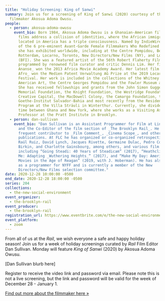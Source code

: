 ```yaml
---
title: "Holiday Screening: King of Sanwi"
summary: Join us for a screening of King of Sanwi (2020) courtesy of the
  filmmaker Akosua Adoma Owusu.
people:
  - person: akosua-adoma-owusu
    event_bio: Born 1984, Akosua Adoma Owusu is a Ghanaian-American filmmaker whose
      films address a collision of identities, where the African immigrant
      located in America has a triple consciousness. Named by IndieWire as one
      of the 6 pre-eminent Avant-Garde Female Filmmakers Who Redefined Cinema,
      she has exhibited worldwide, including at the Centre Pompidou, Berlinale,
      Rotterdam, Locarno, Toronto, New Directors/New Films (NY), and London
      (BFI). She was a featured artist of the 56th Robert Flaherty Film Seminar
      programmed by renowned film curator and critic Dennis Lim. Her film _Kwaku
      Ananse_ won the 2013 Africa Movie Academy Award. Her latest film _White
      Afro_ won the Medien Patent Verwaltung AG Prize at the 2019 Locarno Film
      Festival. Her work is included in the collections of the Whitney Museum of
      American Art, the Centre Georges Pompidou and the Fowler Museum at UCLA.
      She has received fellowships and grants from the John Simon Guggenheim
      Memorial Foundation, the Knight Foundation, the Westridge Foundation,
      Creative Capital, the MacDowell Colony, the Camargo Foundation, the
      Goethe-Institut Salvador-Bahia and most recently from the Residency
      Program at the Villa Sträuli in Winterthur. Currently, she divides her
      time between Ghana and New York, where she works as a Visiting Assistant
      Professor at the Pratt Institute in Brooklyn.
  - person: dan-sullivan
    event_bio: "Dan Sullivan is an Assistant Programmer for Film at Lincoln Center
      and the Co-Editor of the film section of _The Brooklyn Rail_. He is a
      frequent contributor to _Film Comment_, _Cinema Scope_, and other
      publications. At FLC he has organized or co-organized retrospectives of
      Raúl Ruiz, David Lynch, Jacques Rivette, Germaine Dulac, Pedro Costa, Jane
      Birkin, and Charlotte Gainsbourg, among others, and various film series
      including “Going Steadi: 40 Years of Steadicam” (2017), “Heathcliff, It’s
      Me: Adapting _Wuthering Heights_” (2017), and “Make My Day: American
      Movies in the Age of Reagan” (2019, with J. Hoberman). He has also served
      as a programmer for NYFF and is currently a member of the New
      Directors/New Films selection committee."
date: 2020-12-28 10:00:00 -0500
end_date: 2020-12-28 18:00:00 -0500
series: 204
collections:
  - the-new-social-environment
event_organizer:
  - the-brooklyn-rail
event_producer:
  - the-brooklyn-rail
registration_url: https://www.eventbrite.com/e/the-new-social-environment-204-screening-king-of-sanwi-tickets-133775123997
event_platform:
  - zoom
---
```

From all of us at the *Rail*, we wish everyone a safe and happy holiday season! Join us for a week of holiday screenings curated by *Rail* Film Editor Dan Sullivan. Monday will feature *King of Sanwi* (2020) by Akosua Adoma Owusu. 

\[Dan Sullivan blurb here]

Register to receive the video link and password via email. Please note this is not a live screening, but the link and password will be valid for the week of December 28 - January 1. 

[Find out more about the filmmaker here »](https://akosuaadoma.com/home.html)

[](https://akosuaadoma.com/home.html)